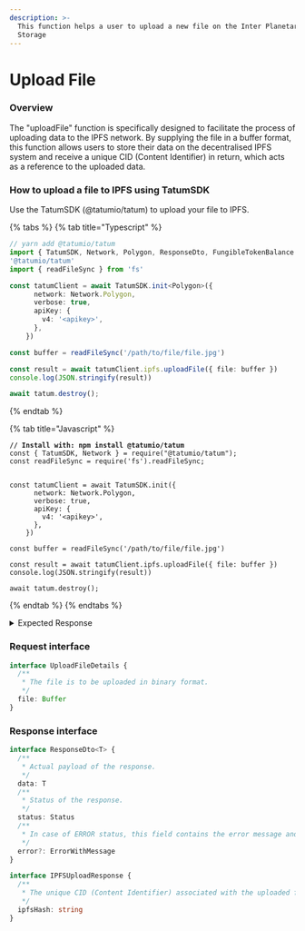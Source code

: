 ```yaml
---
description: >-
  This function helps a user to upload a new file on the Inter Planetary File
  Storage
---
```


# Upload File

### **Overview**&#x20;

The "uploadFile" function is specifically designed to facilitate the process of uploading data to the IPFS network. By supplying the file in a buffer format, this function allows users to store their data on the decentralised IPFS system and receive a unique CID (Content Identifier) in return, which acts as a reference to the uploaded data.

### **How to upload a file to IPFS using TatumSDK**&#x20;

Use the TatumSDK (@tatumio/tatum) to upload your file to IPFS.

{% tabs %}
{% tab title="Typescript" %}
```typescript
// yarn add @tatumio/tatum
import { TatumSDK, Network, Polygon, ResponseDto, FungibleTokenBalance } from 
'@tatumio/tatum'
import { readFileSync } from 'fs'

const tatumClient = await TatumSDK.init<Polygon>({
      network: Network.Polygon,
      verbose: true,
      apiKey: {
        v4: '<apikey>',
      },
    })

const buffer = readFileSync('/path/to/file/file.jpg')

const result = await tatumClient.ipfs.uploadFile({ file: buffer })
console.log(JSON.stringify(result))

await tatum.destroy();
```
{% endtab %}

{% tab title="Javascript" %}
<pre class="language-javascript"><code class="lang-javascript"><strong>// Install with: npm install @tatumio/tatum
</strong>const { TatumSDK, Network } = require("@tatumio/tatum");
const readFileSync = require('fs').readFileSync;


const tatumClient = await TatumSDK.init({
      network: Network.Polygon,
      verbose: true,
      apiKey: {
        v4: '&#x3C;apikey>',
      },
    })

const buffer = readFileSync('/path/to/file/file.jpg')

const result = await tatumClient.ipfs.uploadFile({ file: buffer })
console.log(JSON.stringify(result))

await tatum.destroy();
</code></pre>
{% endtab %}
{% endtabs %}

<details>

<summary>Expected Response</summary>

```json
// Some code
{
    "data": {
        "ipfsHash":"bafybeighfkqyizr3ncoraqfyi6twf2tnxjxhxewwaqvdom57ijiudh5w7y"
        },
    "status":"SUCCESS"
}
```

</details>

### **Request interface**

```typescript
interface UploadFileDetails {
  /**
   * The file is to be uploaded in binary format.
   */
  file: Buffer
}
```

### **Response interface**

```typescript
interface ResponseDto<T> {
  /**
   * Actual payload of the response.
   */
  data: T
  /**
   * Status of the response.
   */
  status: Status
  /**
   * In case of ERROR status, this field contains the error message and detailed description.
   */
  error?: ErrorWithMessage
}

interface IPFSUploadResponse {
  /**
   * The unique CID (Content Identifier) associated with the uploaded file.
   */
  ipfsHash: string
}
```
